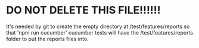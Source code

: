 # DO NOT DELETE THIS FILE!!!!!!
It's needed by git to create the empty directory at /test/features/reports so that
'npm run cucumber' cucumber tests will have the /test/features/reports folder to put
the reports files into.
